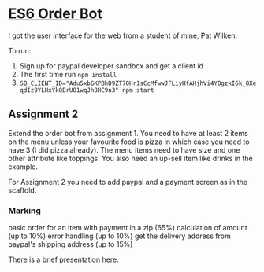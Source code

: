 # <a href="https://github.com/rhildred/ES6OrderBot" target="_blank">ES6 Order Bot</a>

I got the user interface for the web from a student of mine, Pat Wilken.

To run:

1. Sign up for paypal developer sandbox and get a client id
2. The first time run `npm install`
3. `SB_CLIENT_ID="Adu5xbGKPBhD9ZT70Hr1sCcMfwwJFLiyHfAHjhVi4YOgzkI6k_8XeqdIz9YLHxYkQBrU81wqJh8HC9n3" npm start`

## Assignment 2

Extend the order bot from assignment 1. You need to have at least 2 items on the menu unless your favourite food is pizza in which case you need to have 3 (I did pizza already). The menu items need to have size and one other attribute like toppings. You also need an up-sell item like drinks in the example.

For Assignment 2 you need to add paypal and a payment screen as in the scaffold.

### Marking

basic order for an item with payment in a zip (65%)
calculation of amount (up to 10%)
error handling (up to 10%)
get the delivery address from paypal's shipping address (up to 15%)

There is a brief [presentation here](ES6Templates.pdf).
